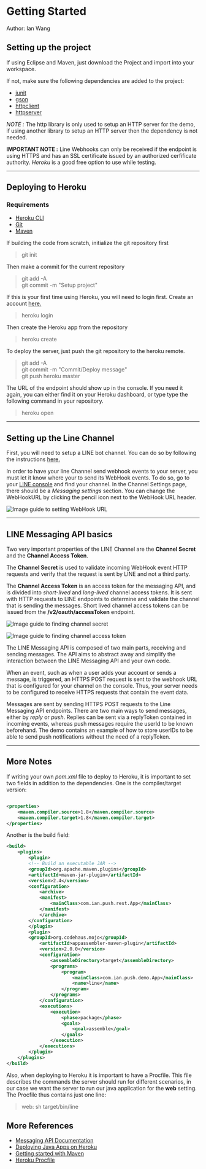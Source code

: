 # Getting Started

Author: Ian Wang

## Setting up the project

If using Eclipse and Maven, just download the Project and import into your workspace.

If not, make sure the following dependencies are added to the project:

- [junit](https://junit.org/junit5/)
- [gson](https://github.com/google/gson)
- [httpclient](https://hc.apache.org/httpcomponents-client-ga/)
- [httpserver](https://docs.oracle.com/javase/8/docs/jre/api/net/httpserver/spec/com/sun/net/httpserver/HttpServer.html)

*NOTE :* The http library is only used to setup an HTTP server for the demo, if using another library to setup an HTTP server then the dependency is not needed.

**IMPORTANT NOTE :** Line Webhooks can only be received if the endpoint is using HTTPS and has an SSL certificate issued by an authorized cerfificate authority. *Heroku* is a good free option to use while testing.

---

<div style="page-break-after: always;"></div>

## Deploying to Heroku

### Requirements

- [Heroku CLI](https://devcenter.heroku.com/articles/heroku-cli)
- [Git](https://git-scm.com/)
- [Maven](https://maven.apache.org/)

If building the code from scratch, initialize the git repository first
> git init

Then make a commit for the current repository

> git add -A  
> git commit -m "Setup project"

If this is your first time using Heroku, you will need to login first. Create an account [here.](https://www.heroku.com/)
> heroku login

Then create the Heroku app from the repository
> heroku create

To deploy the server, just push the git repository to the heroku remote.
> git add -A  
> git commit -m "Commit/Deploy message"  
> git push heroku master

The URL of the endpoint should show up in the console. If you need it again, you can either find it on your Heroku dashboard, or type type the following command in your repository.
> heroku open

---

<div style="page-break-after: always;"></div>

## Setting up the Line Channel

First, you will need to setup a LINE bot channel. You can do so by following the instructions [here.](https://developers.line.me/en/docs/messaging-api/getting-started/)

In order to have your line Channel send webhook events to your server, you must let it know where your to send its WebHook events. To do so, go to your [LINE console](https://developers.line.me/console/) and find your channel. In the Channel Settings page, there should be a *Messaging settings* section. You can change the WebHookURL by clicking the pencil icon next to the WebHook URL header.

![Image guide to setting WebHook URL](assets/WebHookURL.png)

---

<div style="page-break-after: always;"></div>

## LINE Messaging API basics

Two very important properties of the LINE Channel are the **Channel Secret** and the **Channel Access Token**.

The **Channel Secret** is used to validate incoming WebHook event HTTP requests and verify that the request is sent by LINE and not a third party.

The **Channel Access Token** is an access token for the messaging API, and is divided into *short-lived* and *long-lived* channel access tokens. It is sent with HTTP requests to LINE endpoints to determine and validate the channel that is sending the messages. Short lived channel access tokens can be issued from the **/v2/oauth/accessToken** endpoint.

![Image guide to finding channel secret](assets/ChannelSecret.png)

![Image guide to finding channel access token](assets/ChannelAccessToken.png)

The LINE Messaging API is composed of two main parts, receiving and sending messages. The API aims to abstract away and simplify the interaction between the LINE Messaging API and your own code.

When an event, such as when a user adds your account or sends a message, is triggered, an HTTPS POST request is sent to the webhook URL that is configured for your channel on the console. Thus, your server needs to be configured to receive HTTPS requests that contain the event data.

Messages are sent by sending HTTPS POST requests to the Line Messaging API endpoints. There are two main ways to send messages, either by *reply* or *push*. Replies can be sent via a replyToken contained in incoming events, whereas push messages require the userId to be known beforehand. The demo contains an example of how to store userIDs to be able to send push notifications without the need of a replyToken.

---

<div style="page-break-after: always;"></div>

## More Notes

If writing your own *pom.xml* file to deploy to Heroku, it is important to set two fields in addition to the dependencies. One is the compiler/target version:

```xml

<properties>
    <maven.compiler.source>1.8</maven.compiler.source>
    <maven.compiler.target>1.8</maven.compiler.target>
</properties>
```

Another is the build field:

```xml
<build>
    <plugins>
        <plugin>
        <!-- Build an executable JAR -->
        <groupId>org.apache.maven.plugins</groupId>
        <artifactId>maven-jar-plugin</artifactId>
        <version>2.4</version>
        <configuration>
            <archive>
            <manifest>
                <mainClass>com.ian.push.rest.App</mainClass>
            </manifest>
            </archive>
        </configuration>
        </plugin>
        <plugin>
        <groupId>org.codehaus.mojo</groupId>
            <artifactId>appassembler-maven-plugin</artifactId>
            <version>2.0.0</version>
            <configuration>
                <assembleDirectory>target</assembleDirectory>
                <programs>
                    <program>
                        <mainClass>com.ian.push.demo.App</mainClass>
                        <name>line</name>
                    </program>
                </programs>
            </configuration>
            <executions>
                <execution>
                    <phase>package</phase>
                    <goals>
                        <goal>assemble</goal>
                    </goals>
                </execution>
            </executions>
        </plugin>
    </plugins>
</build>
```

Also, when deploying to Heroku it is important to have a Procfile. This file describes the commands the server should run for different scenarios, in our case we want the server to run our java application for the **web** setting. The Procfile thus contains just one line:
>web: sh target/bin/line

<div style="page-break-after: always;"></div>

## More References

- [Messaging API Documentation](https://developers.line.me/en/docs/messaging-api/)
- [Deploying Java Apps on Heroku](https://devcenter.heroku.com/articles/deploying-java)
- [Getting started with Maven](https://maven.apache.org/guides/getting-started/)
- [Heroku Procfile](https://devcenter.heroku.com/articles/procfile)
